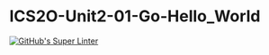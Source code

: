 # ICS2O-Unit2-01-Go-Hello_World
[![GitHub's Super Linter](https://github.com/MaryamNona/ICS2O-Unit2-01-Go-Hello_World/workflows/GitHub's%20Super%20Linter/badge.svg)](https://github.com/MaryamNona/ICS2O-Unit2-01-Go-Hello_World/actions)